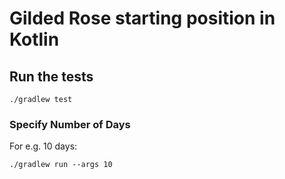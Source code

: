 # Gilded Rose starting position in Kotlin

## Run the tests

```
./gradlew test
```

### Specify Number of Days

For e.g. 10 days:

```
./gradlew run --args 10
```
